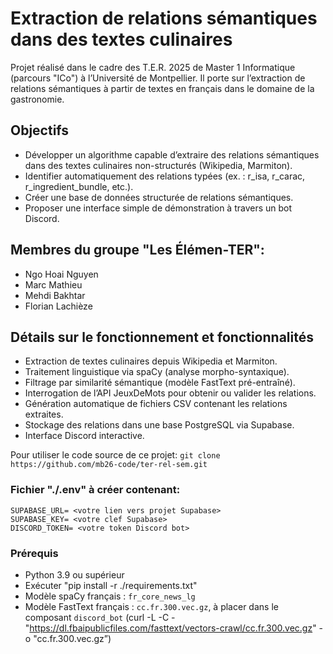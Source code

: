 # Extraction de relations sémantiques dans des textes culinaires

Projet réalisé dans le cadre des T.E.R. 2025 de Master 1 Informatique (parcours "ICo") à l’Université de Montpellier. Il porte sur l’extraction de relations sémantiques à partir de textes en français dans le domaine de la gastronomie.

## Objectifs

- Développer un algorithme capable d’extraire des relations sémantiques dans des textes culinaires non-structurés (Wikipedia, Marmiton).
- Identifier automatiquement des relations typées (ex. : r_isa, r_carac, r_ingredient_bundle, etc.).
- Créer une base de données structurée de relations sémantiques.
- Proposer une interface simple de démonstration à travers un bot Discord.

## Membres du groupe "Les Élémen-TER":

- Ngo Hoai Nguyen
- Marc Mathieu
- Mehdi Bakhtar
- Florian Lachièze

## Détails sur le fonctionnement et fonctionnalités

- Extraction de textes culinaires depuis Wikipedia et Marmiton.
- Traitement linguistique via spaCy (analyse morpho-syntaxique).
- Filtrage par similarité sémantique (modèle FastText pré-entraîné).
- Interrogation de l’API JeuxDeMots pour obtenir ou valider les relations.
- Génération automatique de fichiers CSV contenant les relations extraites.
- Stockage des relations dans une base PostgreSQL via Supabase.
- Interface Discord interactive.


Pour utiliser le code source de ce projet: `git clone https://github.com/mb26-code/ter-rel-sem.git`

### Fichier "./.env" à créer contenant:
```
SUPABASE_URL= <votre lien vers projet Supabase>
SUPABASE_KEY= <votre clef Supabase>
DISCORD_TOKEN= <votre token Discord bot>
```

### Prérequis

- Python 3.9 ou supérieur
- Exécuter "pip install -r ./requirements.txt"
- Modèle spaCy français : `fr_core_news_lg`
- Modèle FastText français : `cc.fr.300.vec.gz`, à placer dans le composant `discord_bot` 
(curl -L -C - "https://dl.fbaipublicfiles.com/fasttext/vectors-crawl/cc.fr.300.vec.gz" -o "cc.fr.300.vec.gz”)

